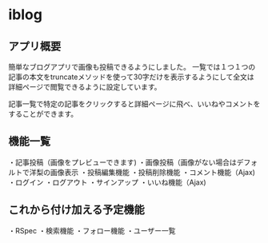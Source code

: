 # iblog



## アプリ概要
簡単なブログアプリで画像も投稿できるようにしました。
一覧では１つ１つの記事の本文をtruncateメソッドを使って30字だけを表示するようにして全文は詳細ページで閲覧できるように設定しています。

記事一覧で特定の記事をクリックすると詳細ページに飛べ、いいねやコメントをすることができます。




## 機能一覧

・記事投稿（画像をプレビューできます)
・画像投稿（画像がない場合はデフォルトで洋梨の画像表示
・投稿編集機能
・投稿削除機能
・コメント機能（Ajax)
・ログイン
・ログアウト
・サインアップ
・いいね機能（Ajax)




## これから付け加える予定機能
・RSpec
・検索機能
・フォロー機能
・ユーザー一覧
